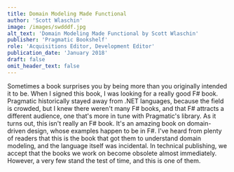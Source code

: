 ```yaml
---
title: Domain Modeling Made Functional
author: 'Scott Wlaschin'
image: /images/swdddf.jpg
alt_text: 'Domain Modeling Made Functional by Scott Wlaschin'
publisher: 'Pragmatic Bookshelf'
role: 'Acquisitions Editor, Development Editor'
publication_date: 'January 2018'
draft: false
omit_header_text: false
---
```

Sometimes a book surprises you by being more than you originally intended it to be. When I signed this book, I was looking for a really good F# book. Pragmatic historically stayed away from .NET languages, because the field is crowded, but I knew there weren't many F# books, and that F# attracts a different audience, one that's more in tune with Pragmatic's library. As it turns out, this isn't really an F# book. It's an amazing book on domain-driven design, whose examples happen to be in F#. I've heard from plenty of readers that this is the book that got them to understand domain modeling, and the language itself was incidental. In technical publishing, we accept that the books we work on become obsolete almost immediately. However, a very few stand the test of time, and this is one of them.
